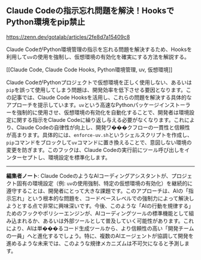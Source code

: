 ## Claude Codeの指示忘れ問題を解決！HooksでPython環境をpip禁止

https://zenn.dev/gotalab/articles/2fe8d7a15409c8

Claude CodeがPython環境管理の指示を忘れる問題を解決するため、Hooksを利用して`uv`の使用を強制し、仮想環境の有効化を確実にする方法を解説する。

[[Claude Code, Claude Code Hooks, Python環境管理, uv, 仮想環境]]

Claude CodeがPythonプロジェクトで仮想環境を正しく使用しない、あるいは`pip`を誤って使用してしまう問題は、開発効率を低下させる要因となります。この記事では、Claude Code Hooksを活用し、これらの問題を解決する具体的なアプローチを提示しています。`uv`という高速なPythonパッケージインストーラーを強制的に使用させ、仮想環境の有効化を自動化することで、開発者は環境設定に関する指示をClaude Codeに繰り返し与える必要がなくなります。これにより、Claude Codeの自律性が向上し、開発ワ���クフローの一貫性と信頼性が高まります。具体的には、`enforce-uv.sh`というシェルスクリプトを作成し、`pip`コマンドをブロックして`uv`コマンドに置き換えることで、意図しない環境の変更を防ぎます。このフックは、Claude Codeの実行前にツール呼び出しをインターセプトし、環境設定を標準化します。

---

**編集者ノート**: Claude CodeのようなAIコーディングアシスタントが、プロジェクト固有の環境設定（例: `uv`の使用強制、特定の仮想環境の有効化）を継続的に遵守することは、開発者にとって大きな課題です。このアプローチは、AIの「指示忘れ」という根本的な問題を、コードベースレベルでの強制力によって解決しようとする点で非常に興味深いです。今後、このような「AIの行動を規律する」ためのフックやポリシーエンジンが、AIコーディングツールの標準機能として組み込まれるか、あるいは外部ツールとして普及していく可能性があります。これにより、AIは単���るコード生成ツールから、より信頼性の高い「開発チームの一員」へと進化するでしょう。特に、複数のAIエージェントが協調して開発を進めるような未来では、このような規律メカニズムは不可欠になると予測します。
